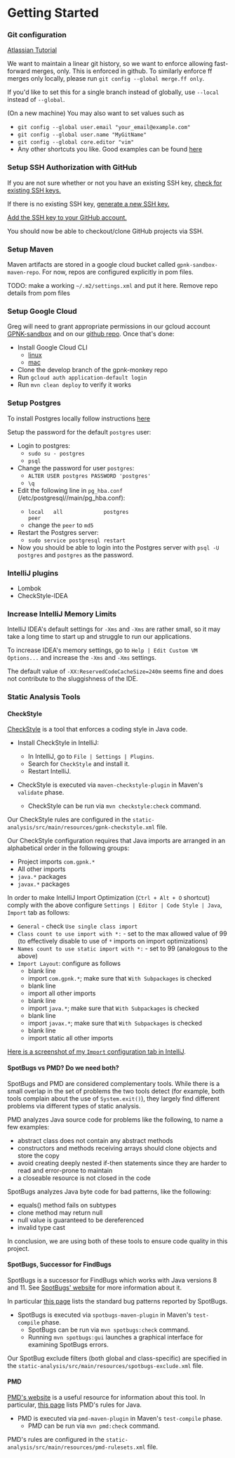 # Getting Started

### Git configuration

[Atlassian Tutorial](https://www.atlassian.com/git/tutorials/setting-up-a-repository/git-config)

We want to maintain a linear git history, so we want to enforce allowing fast-forward merges, only.  This is enforced in github.  To similarly enforce ff merges only locally, please run `git config --global merge.ff only`.

If you'd like to set this for a single branch instead of globally, use `--local` instead of `--global`.


(On a new machine) You may also want to set values such as
* `git config --global user.email "your_email@example.com"`
* `git config --global user.name "MyGitName"`
* `git config --global core.editor "vim"`
* Any other shortcuts you like.  Good examples can be found [here](https://medium.com/the-lazy-developer/five-life-changing-git-aliases-e4211c090017)

### Setup SSH Authorization with GitHub

If you are not sure whether or not you have an existing SSH key, [check for existing SSH keys.](https://help.github.com/en/articles/checking-for-existing-ssh-keys)

If there is no existing SSH key, [generate a new SSH key.](https://help.github.com/en/articles/generating-a-new-ssh-key-and-adding-it-to-the-ssh-agent)

[Add the SSH key to your GitHub account.](https://help.github.com/en/articles/adding-a-new-ssh-key-to-your-github-account)

You should now be able to checkout/clone GitHub projects via SSH.

### Setup Maven

Maven artifacts are stored in a google cloud bucket called `gpnk-sandbox-maven-repo`.  For now, repos are configured explicitly in pom files.

TODO: make a working `~/.m2/settings.xml` and put it here.  Remove repo details from pom files

### Setup Google Cloud

Greg will need to grant appropriate permissions in our gcloud account [GPNK-sandbox](https://console.cloud.google.com/home/dashboard?project=gpnk-sandbox&pli=1) and on our [github repo](https://github.com/mrgreg/gpnk-monkey).  Once that's done:

* Install Google Cloud CLI
  * [linux](https://cloud.google.com/sdk/docs/quickstart-linux)
  * [mac](https://cloud.google.com/sdk/docs/quickstart-macos)
* Clone the develop branch of the gpnk-monkey repo
* Run `gcloud auth application-default login`
* Run `mvn clean deploy` to verify it works

### Setup Postgres

To install Postgres locally follow instructions [here](https://linux4one.com/how-to-install-postgresql-on-linux-mint-19/)

Setup the password for the default `postgres` user:
* Login to postgres:
  * `sudo su - postgres`    
  * `psql`
* Change the password for user `postgres`: 
  * `ALTER USER postgres PASSWORD 'postgres'`
  * `\q`
* Edit the following line in `pg_hba.conf` (/etc/postgresql/<postgres-version>/main/pg_hba.conf):
  * `local   all             postgres                                peer`
  * change the `peer` to `md5`
* Restart the Postgres server:
  * `sudo service postgresql restart`
* Now you should be able to login into the Postgres server with `psql -U postgres` and `postgres` as the password.
    
### IntelliJ plugins

* Lombok
* CheckStyle-IDEA


### Increase IntelliJ Memory Limits

IntelliJ IDEA's default settings for `-Xms` and `-Xms` are rather small, so it may take a long time to start up and struggle to run our applications.

To increase IDEA's memory settings, go to `Help | Edit Custom VM Options...` and increase the `-Xms` and `-Xms` settings.

The default value of `-XX:ReservedCodeCacheSize=240m` seems fine and does not contribute to the sluggishness of the IDE.


### Static Analysis Tools

#### CheckStyle

[CheckStyle](https://checkstyle.org/) is a tool that enforces a coding style in Java code. 

- Install CheckStyle in IntelliJ:
  - In IntelliJ, go to ``` File | Settings | Plugins ```.
  - Search for `CheckStyle` and install it.
  - Restart IntelliJ. 

- CheckStyle is executed via `maven-checkstyle-plugin` in Maven's `validate` phase.
  - CheckStyle can be run via `mvn checkstyle:check` command.  
  
Our CheckStyle rules are configured in the `static-analysis/src/main/resources/gpnk-checkstyle.xml` file. 

Our CheckStyle configuration requires that Java imports are arranged in an alphabetical order in the following 
groups:
- Project imports `com.gpnk.*`
- All other imports
- `java.*` packages
- `javax.*` packages

In order to make IntelliJ Import Optimization (`Ctrl + Alt + O` shortcut) comply with the above configure 
`Settings | Editor | Code Style | Java`, `Import` tab as follows:
- `General` - check `Use single class import`
- `Class count to use import with *:` - set to the max allowed value of 99 (to effectively disable to use of `*` 
imports on import optimizations)
- `Names count to use static import with *:` - set to 99 (analogous to the above)
-  `Import Layout`: configure as follows
    - blank line
    - import `com.gpnk.*`; make sure that `With Subpackages` is checked
    - blank line
    - import all other imports
    - blank line
    - import `java.*`; make sure that `With Subpackages` is checked
    - blank line
    - import `javax.*`; make sure that `With Subpackages` is checked
    - blank line
    - import static all other imports

[Here is a screenshot of my `Import` configuration tab in IntelliJ](./intellij-settings-java-import.png).  
  
#### SpotBugs vs PMD? Do we need both?

SpotBugs and PMD are considered complementary tools. While there is a small overlap in the set of problems the two tools 
detect (for example, both tools complain about the use of `System.exit()`), they largely find different problems via 
different types of static analysis. 

PMD analyzes Java source code for problems like the following, to name a few examples:
- abstract class does not contain any abstract methods
- constructors and methods receiving arrays should clone objects and store the copy
- avoid creating deeply nested if-then statements since they are harder to read and error-prone to maintain 
- a closeable resource is not closed in the code

SpotBugs analyzes Java byte code for bad patterns, like the following:
- equals() method fails on subtypes 
- clone method may return null
- null value is guaranteed to be dereferenced
- invalid type cast
 
In conclusion, we are using both of these tools to ensure code quality in this project. 
 
#### SpotBugs, Successor for FindBugs

SpotBugs is a successor for FindBugs which works with Java versions 8 and 11. 
See [SpotBugs' website](https://spotbugs.readthedocs.io/en/latest/introduction.html) 
for more information about it.

In particular [this page](https://spotbugs.readthedocs.io/en/latest/bugDescriptions.html) lists
 the standard bug patterns reported by SpotBugs.
  
- SpotBugs is executed via `spotbugs-maven-plugin` in Maven's `test-compile` phase.
  - SpotBugs can be run via `mvn spotbugs:check` command.
  - Running `mvn spotbugs:gui` launches a graphical interface for examining SpotBugs errors. 
 
Our SpotBug exclude filters (both global and class-specific) are specified in the 
`static-analysis/src/main/resources/spotbugs-exclude.xml` file. 
 
#### PMD

[PMD's website](https://pmd.github.io/latest/index.html) is a useful resource for information about this tool. 
In particular, [this page](https://pmd.github.io/latest/pmd_rules_java.html) lists PMD's rules for Java.

- PMD is executed via `pmd-maven-plugin` in Maven's `test-compile` phase.
    - PMD can be run via `mvn pmd:check` command.
    
PMD's rules are configured in the `static-analysis/src/main/resources/pmd-rulesets.xml` file.    